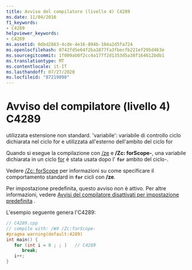 ```yaml
---
title: Avviso del compilatore (livello 4) C4289
ms.date: 11/04/2016
f1_keywords:
- C4289
helpviewer_keywords:
- C4289
ms.assetid: 0dbd2863-4cde-4e16-894b-104a2d5fa724
ms.openlocfilehash: 8742fd5e64f2ba1877fa3fbecfb221ef295d463e
ms.sourcegitcommit: 1f009ab0f2cc4a177f2d1353d5a38f164612bdb1
ms.translationtype: MT
ms.contentlocale: it-IT
ms.lasthandoff: 07/27/2020
ms.locfileid: "87219898"
---
```

# <a name="compiler-warning-level-4-c4289"></a>Avviso del compilatore (livello 4) C4289

utilizzata estensione non standard. 'variabile': variabile di controllo ciclo dichiarata nel ciclo for e utilizzata all'esterno dell'ambito del ciclo for

Quando si esegue la compilazione con [/ze](../../build/reference/za-ze-disable-language-extensions.md) e **/Zc: forScope-**, una variabile dichiarata in un ciclo [for](../../cpp/for-statement-cpp.md) è stata usata dopo l' **`for`** ambito del ciclo-.

Vedere [/Zc: forScope](../../build/reference/zc-forscope-force-conformance-in-for-loop-scope.md) per informazioni su come specificare il comportamento standard in **`for`** cicli con **/ze**.

Per impostazione predefinita, questo avviso non è attivo. Per altre informazioni, vedere [Avvisi del compilatore disattivati per impostazione predefinita](../../preprocessor/compiler-warnings-that-are-off-by-default.md) .

L'esempio seguente genera l'C4289:

```cpp
// C4289.cpp
// compile with: /W4 /Zc:forScope-
#pragma warning(default:4289)
int main() {
   for (int i = 0 ; ; )   // C4289
      break;
   i++;
}
```
